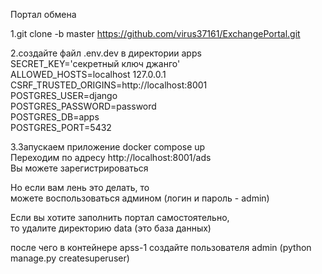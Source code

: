 Портал обмена  
  
1.git clone -b master https://github.com/virus37161/ExchangePortal.git
  
2.создайте файл .env.dev в директории apps  
SECRET_KEY='секретный ключ джанго'  
ALLOWED_HOSTS=localhost 127.0.0.1  
CSRF_TRUSTED_ORIGINS=http://localhost:8001  
POSTGRES_USER=django  
POSTGRES_PASSWORD=password  
POSTGRES_DB=apps  
POSTGRES_PORT=5432  


3.Запускаем приложение docker compose up  
Переходим по адресу http://localhost:8001/ads  
Вы можете зарегистрироваться  

Но если вам лень это делать, то  
можете воспользоваться админом (логин и пароль - admin)  

Если вы хотите заполнить портал самостоятельно,  
то удалите директорию data (это база данных)  

после чего в контейнере apss-1 создайте пользователя admin (python manage.py createsuperuser)  
